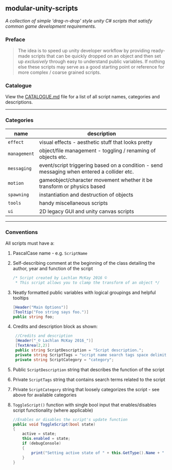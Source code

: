 ## modular-unity-scripts
*A collection of simple 'drag-n-drop' style unity C# scripts that satisfy common game development requirements.*

### Preface

> The idea is to speed up unity developer workflow by providing ready-made scripts that can be quickly dropped on an
object and then set up *exclusively* through easy to understand public variables.
If nothing else these scripts may serve as a good starting point or reference for more complex / coarse grained
scripts.

### Catalogue

View the [CATALOGUE.md](./CATALOGUE.md) file for a list of all script names, categories and descriptions.

---

### Categories

| name | description |
| --- | --- |
| `effect`      | visual effects - aesthetic stuff that looks pretty |
| `management`  | object/file management - toggling / renaming of objects etc. |
| `messaging`   | event/script triggering based on a condition - send messaging when entered a collider etc. |
| `motion`      | gameobject/character movement whether it be transform or physics based |
| `spawning`    | instantiation and destruction of objects |
| `tools`       | handy miscellaneous scripts |
| `ui`          | 2D legacy GUI and unity canvas scripts |

---

### Conventions

All scripts must have a:

1. PascalCase name - e.g. `ScriptName`
2. Self-describing comment at the beginning of the class detailing the author, year and function of the script

   ~~~csharp
   /* Script created by Lachlan McKay 2016 ©
    * This script allows you to clamp the transform of an object */
   ~~~
   
3. Neatly formatted public variables with logical groupings and helpful tooltips
   
   ~~~csharp
   [Header("Main Options")]
   [Tooltip("Foo string says foo.")]
   public string foo;
   ~~~
   
4. Credits and description block as shown:

   ~~~csharp
   	//Credits and description
	[Header("_© Lachlan McKay 2016_")]
	[TextArea(2,2)]
	public string ScriptDescription = "Script description.";
    private string ScriptTags = "script name search tags space delimited";
    private string ScriptCategory = "category";
   ~~~
   
5. Public `ScriptDescription` string that describes the function of the script
6. Private `ScriptTags` string that contains search terms related to the script
7. Private `ScriptCategory` string that loosely categorizes the script - see above for available categories
8. `ToggleScript()` function with single bool input that enables/disables script functionality (where applicable)

   ~~~csharp
   //Enables or disables the script's update function
   public void ToggleScript(bool state)
   {
       active = state;
       this.enabled = state;
       if (debugConsole)
       {
           print("Setting active state of " + this.GetType().Name + " script to: " + state + " at time: " + Time.time);
       }
   }
   ~~~